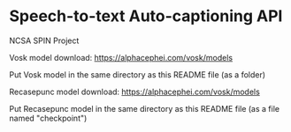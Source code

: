 # Speech-to-text Auto-captioning API

NCSA SPIN Project

Vosk model download: https://alphacephei.com/vosk/models

Put Vosk model in the same directory as this README file (as a folder)

Recasepunc model download: https://alphacephei.com/vosk/models

Put Recasepunc model in the same directory as this README file (as a file named "checkpoint")